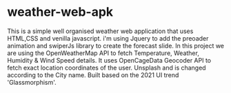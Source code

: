 # weather-web-apk
This is a simple well organised weather web application that uses HTML,CSS and venilla javascript.
i'm using Jquery to add the preoader animation and swiperJs library to create the forecast slide.
In this project we are using the OpenWeatherMap API to fetch Temperature, Weather, Humidity & Wind Speed 
details. It uses OpenCageData Geocoder API to fetch exact location coordinates of the user. Unsplash 
and is changed according to the City name. Built based on the 2021 UI trend 'Glassmorphism'.
